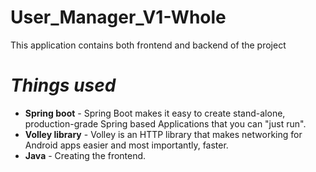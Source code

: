 # User_Manager_V1-Whole
This application contains both frontend and backend of the project
<!-- <h1>Things used</h1> -->
# ***Things used***
* **Spring boot** - Spring Boot makes it easy to create stand-alone, production-grade Spring based Applications that you can "just run".<br/>
* **Volley library** - Volley is an HTTP library that makes networking for Android apps easier and most importantly, faster.<br/>
* **Java** - Creating the frontend. <br/>
